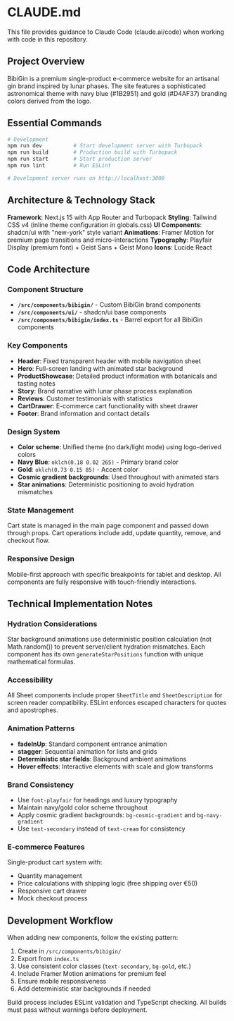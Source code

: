 # CLAUDE.md

This file provides guidance to Claude Code (claude.ai/code) when working with code in this repository.

## Project Overview

BibiGin is a premium single-product e-commerce website for an artisanal gin brand inspired by lunar phases. The site features a sophisticated astronomical theme with navy blue (#1B2951) and gold (#D4AF37) branding colors derived from the logo.

## Essential Commands

```bash
# Development
npm run dev          # Start development server with Turbopack
npm run build        # Production build with Turbopack  
npm run start        # Start production server
npm run lint         # Run ESLint

# Development server runs on http://localhost:3000
```

## Architecture & Technology Stack

**Framework**: Next.js 15 with App Router and Turbopack
**Styling**: Tailwind CSS v4 (inline theme configuration in globals.css)
**UI Components**: shadcn/ui with "new-york" style variant
**Animations**: Framer Motion for premium page transitions and micro-interactions
**Typography**: Playfair Display (premium font) + Geist Sans + Geist Mono
**Icons**: Lucide React

## Code Architecture

### Component Structure
- **`/src/components/bibigin/`** - Custom BibiGin brand components
- **`/src/components/ui/`** - shadcn/ui base components 
- **`/src/components/bibigin/index.ts`** - Barrel export for all BibiGin components

### Key Components
- **Header**: Fixed transparent header with mobile navigation sheet
- **Hero**: Full-screen landing with animated star background
- **ProductShowcase**: Detailed product information with botanicals and tasting notes
- **Story**: Brand narrative with lunar phase process explanation
- **Reviews**: Customer testimonials with statistics
- **CartDrawer**: E-commerce cart functionality with sheet drawer
- **Footer**: Brand information and contact details

### Design System
- **Color scheme**: Unified theme (no dark/light mode) using logo-derived colors
- **Navy Blue**: `oklch(0.18 0.02 265)` - Primary brand color
- **Gold**: `oklch(0.73 0.15 85)` - Accent color  
- **Cosmic gradient backgrounds**: Used throughout with animated stars
- **Star animations**: Deterministic positioning to avoid hydration mismatches

### State Management
Cart state is managed in the main page component and passed down through props. Cart operations include add, update quantity, remove, and checkout flow.

### Responsive Design
Mobile-first approach with specific breakpoints for tablet and desktop. All components are fully responsive with touch-friendly interactions.

## Technical Implementation Notes

### Hydration Considerations
Star background animations use deterministic position calculation (not Math.random()) to prevent server/client hydration mismatches. Each component has its own `generateStarPositions` function with unique mathematical formulas.

### Accessibility
All Sheet components include proper `SheetTitle` and `SheetDescription` for screen reader compatibility. ESLint enforces escaped characters for quotes and apostrophes.

### Animation Patterns
- **fadeInUp**: Standard component entrance animation
- **stagger**: Sequential animation for lists and grids  
- **Deterministic star fields**: Background ambient animations
- **Hover effects**: Interactive elements with scale and glow transforms

### Brand Consistency
- Use `font-playfair` for headings and luxury typography
- Maintain navy/gold color scheme throughout
- Apply cosmic gradient backgrounds: `bg-cosmic-gradient` and `bg-navy-gradient`
- Use `text-secondary` instead of `text-cream` for consistency

### E-commerce Features
Single-product cart system with:
- Quantity management
- Price calculations with shipping logic (free shipping over €50)
- Responsive cart drawer
- Mock checkout process

## Development Workflow

When adding new components, follow the existing pattern:
1. Create in `/src/components/bibigin/` 
2. Export from `index.ts`
3. Use consistent color classes (`text-secondary`, `bg-gold`, etc.)
4. Include Framer Motion animations for premium feel
5. Ensure mobile responsiveness
6. Add deterministic star backgrounds if needed

Build process includes ESLint validation and TypeScript checking. All builds must pass without warnings before deployment.